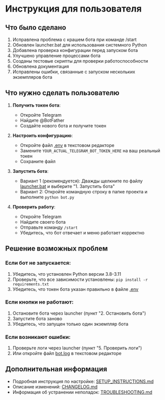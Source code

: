 # Инструкция для пользователя

## Что было сделано

1. Исправлена проблема с крашем бота при команде /start
2. Обновлен launcher.bat для использования системного Python
3. Добавлена проверка конфигурации перед запуском бота
4. Улучшено управление процессами бота
5. Созданы тестовые скрипты для проверки работоспособности
6. Обновлена документация
7. Исправлены ошибки, связанные с запуском нескольких экземпляров бота

## Что нужно сделать пользователю

1. **Получить токен бота**:
   - Откройте Telegram
   - Найдите @BotFather
   - Создайте нового бота и получите токен

2. **Настроить конфигурацию**:
   - Откройте файл [.env](file:///d:/Users/br/Documents/GitHub/site/.env) в текстовом редакторе
   - Замените `YOUR_ACTUAL_TELEGRAM_BOT_TOKEN_HERE` на ваш реальный токен
   - Сохраните файл

3. **Запустить бота**:
   - Вариант 1 (рекомендуется): Дважды щелкните по файлу [launcher.bat](file:///d:/Users/br/Documents/GitHub/site/launcher.bat) и выберите "1. Запустить бота"
   - Вариант 2: Откройте командную строку в папке проекта и выполните `python bot.py`

4. **Проверить работу**:
   - Откройте Telegram
   - Найдите своего бота
   - Отправьте команду `/start`
   - Убедитесь, что бот отвечает и меню работает корректно

## Решение возможных проблем

### Если бот не запускается:
1. Убедитесь, что установлен Python версии 3.8-3.11
2. Проверьте, что все зависимости установлены: `pip install -r requirements.txt`
3. Убедитесь, что токен бота указан правильно в файле [.env](file:///d:/Users/br/Documents/GitHub/site/.env)

### Если кнопки не работают:
1. Остановите бота через launcher (пункт "2. Остановить бота")
2. Запустите бота заново
3. Убедитесь, что запущен только один экземпляр бота

### Если возникают ошибки:
1. Проверьте логи через launcher (пункт "5. Проверить логи")
2. Или откройте файл [bot.log](file:///d:/Users/br/Documents/GitHub/site/bot.log) в текстовом редакторе

## Дополнительная информация

- Подробная инструкция по настройке: [SETUP_INSTRUCTIONS.md](SETUP_INSTRUCTIONS.md)
- Описание изменений: [CHANGELOG.md](CHANGELOG.md)
- Информация об устранении неполадок: [TROUBLESHOOTING.md](TROUBLESHOOTING.md)